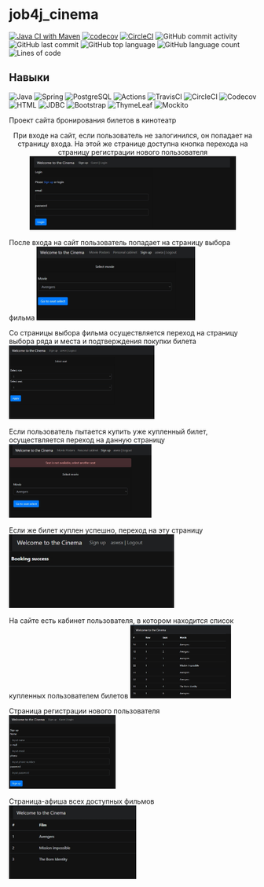 # job4j_cinema

[![Java CI with Maven](https://github.com/aswsx/job4j_dreamjob/actions/workflows/maven.yml/badge.svg)](https://github.com/aswsx/job4j_dreamjob/actions/workflows/maven.yml)
[![codecov](https://codecov.io/gh/aswsx/job4j_dreamjob/branch/master/graph/badge.svg?token=rIPqeJScWw)](https://codecov.io/gh/aswsx/job4j_threads)
[![CircleCI](https://circleci.com/gh/aswsx/job4j_dreamjob/tree/master.svg?style=shield)](https://circleci.com/gh/aswsx/job4j_threads/tree/master)
![GitHub commit activity](https://img.shields.io/github/commit-activity/w/aswsx/job4j_dreamjob)
![GitHub last commit](https://img.shields.io/github/last-commit/aswsx/job4j_dreamjob)
![GitHub top language](https://img.shields.io/github/languages/top/aswsx/job4j_dreamjob)
![GitHub language count](https://img.shields.io/github/languages/count/aswsx/job4j_dreamjob)
![Lines of code](https://img.shields.io/tokei/lines/github/aswsx/job4j_dreamjob)

## Навыки

![Java](https://img.shields.io/badge/-Java-003f5c?style=for-the-badge&logo=Java)
![Spring](https://img.shields.io/badge/-Spring-003f5c?style=for-the-badge&logo=Spring)
![PostgreSQL](https://img.shields.io/badge/-PostgreSQL-003f5c?style=for-the-badge&logo=POstgreSQL)
![Actions](https://img.shields.io/badge/-GithubActions-003f5c?style=for-the-badge&logo=GithubActions)
![TravisCI](https://img.shields.io/badge/-TravisCI-003f5c?style=for-the-badge&logo=TravisCI)
![CircleCI](https://img.shields.io/badge/-CircleCI-003f5c?style=for-the-badge&logo=CircleCI)
![Codecov](https://img.shields.io/badge/-Codecov-003f5c?style=for-the-badge&logo=Codecov)
![HTML](https://img.shields.io/badge/-HTML-003f5c?style=for-the-badge&logo=HTML)
![JDBC](https://img.shields.io/badge/-JDBC-003f5c?style=for-the-badge&logo=JDBC)
![Bootstrap](https://img.shields.io/badge/-Bootstrap-003f5c?style=for-the-badge&logo=Bootstrap)
![ThymeLeaf](https://img.shields.io/badge/-ThymeLeaf-003f5c?style=for-the-badge&logo=ThymeLeaf)
![Mockito](https://img.shields.io/badge/-Mockito-003f5c?style=for-the-badge&logo=Mockito)

Проект сайта бронирования билетов в кинотеатр

<p style="text-align:center">
При входе на сайт, если пользователь не залогинился, он попадает на страницу входа. На этой же странице доступна кнопка 
перехода на страницу регистрации нового пользователя
  <img src="Pictures/Login_page.jpg" height="150" title="Стартовая страница входа на сайт, она же стартовая, 
   если пользователь не залогинился" alt="login">

После входа на сайт пользователь попадает на страницу выбора фильма
  <img src="Pictures/Movie_select.jpg" height="150" title="Выбор фильма">

Со страницы выбора фильма осуществляется переход на страницу выбора ряда и места и подтверждения покупки билета
  <img src="Pictures/Row_Seat_Select.jpg" height="150" title="Выбор ряда и места">

Если пользователь пытается купить уже купленный билет, осуществляется переход на данную страницу
  <img src="Pictures/Seat_Not_Available.jpg" height="150" title="Место уже занято">

Если же билет куплен успешно, переход на эту страницу
  <img src="Pictures/Book_Successful.jpg" height="150" title="Удачная покупка билета"> 

На сайте есть кабинет пользователя, в котором находится список купленных пользователем билетов
  <img src="Pictures/Cabinet.jpg" height="150" title="Личный кабинет со списком купленных билетов">

Страница регистрации нового пользователя
  <img src="Pictures/User_Sign_Up.jpg" height="150" title="Страница регистрации пользователя">

Страница-афиша всех доступных фильмов
  <img src="Pictures/Poster.jpg" height="150" title="Страница афиша со списком фильмов">
  </p>